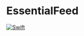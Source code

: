 # EssentialFeed

[![Swift](https://github.com/alexdmotoc/EssentialFeed/actions/workflows/CI.yml/badge.svg)](https://github.com/alexdmotoc/EssentialFeed/actions/workflows/CI.yml)
